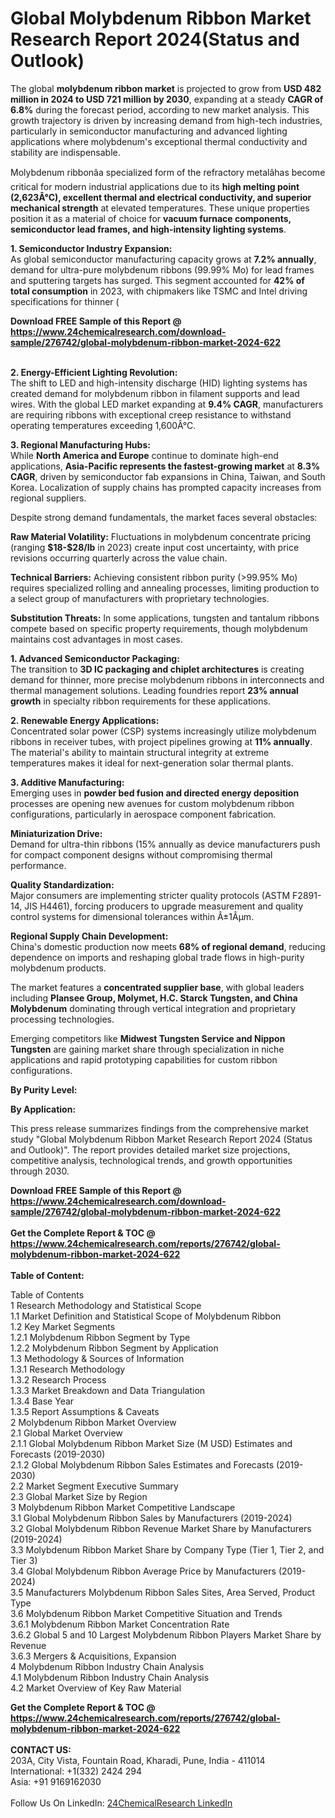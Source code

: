 <h1>Global Molybdenum Ribbon Market Research Report 2024(Status and Outlook)</h1><p>The global <strong>molybdenum ribbon market</strong> is projected to grow from <strong>USD 482 million in 2024 to USD 721 million by 2030</strong>, expanding at a steady <strong>CAGR of 6.8%</strong> during the forecast period, according to new market analysis. This growth trajectory is driven by increasing demand from high-tech industries, particularly in semiconductor manufacturing and advanced lighting applications where molybdenum's exceptional thermal conductivity and stability are indispensable.</p><p>Molybdenum ribbonâa specialized form of the refractory metalâhas become critical for modern industrial applications due to its <strong>high melting point (2,623Â°C), excellent thermal and electrical conductivity, and superior mechanical strength</strong> at elevated temperatures. These unique properties position it as a material of choice for <strong>vacuum furnace components, semiconductor lead frames, and high-intensity lighting systems</strong>.</p><p><strong>1. Semiconductor Industry Expansion:</strong><br>
As global semiconductor manufacturing capacity grows at <strong>7.2% annually</strong>, demand for ultra-pure molybdenum ribbons (99.99% Mo) for lead frames and sputtering targets has surged. This segment accounted for <strong>42% of total consumption</strong> in 2023, with chipmakers like TSMC and Intel driving specifications for thinner (

</p><div><b>Download FREE Sample of this Report @ 
            <a href="https://www.24chemicalresearch.com/download-sample/276742/global-molybdenum-ribbon-market-2024-622">
            https://www.24chemicalresearch.com/download-sample/276742/global-molybdenum-ribbon-market-2024-622</a></b></div><br><p><strong>2. Energy-Efficient Lighting Revolution:</strong><br>
The shift to LED and high-intensity discharge (HID) lighting systems has created demand for molybdenum ribbon in filament supports and lead wires. With the global LED market expanding at <strong>9.4% CAGR</strong>, manufacturers are requiring ribbons with exceptional creep resistance to withstand operating temperatures exceeding 1,600Â°C.</p><p><strong>3. Regional Manufacturing Hubs:</strong><br>
While <strong>North America and Europe</strong> continue to dominate high-end applications, <strong>Asia-Pacific represents the fastest-growing market</strong> at <strong>8.3% CAGR</strong>, driven by semiconductor fab expansions in China, Taiwan, and South Korea. Localization of supply chains has prompted capacity increases from regional suppliers.</p><p>Despite strong demand fundamentals, the market faces several obstacles:</p><p><strong>Raw Material Volatility:</strong> Fluctuations in molybdenum concentrate pricing (ranging <strong>$18-$28/lb</strong> in 2023) create input cost uncertainty, with price revisions occurring quarterly across the value chain.</p><p><strong>Technical Barriers:</strong> Achieving consistent ribbon purity (&gt;99.95% Mo) requires specialized rolling and annealing processes, limiting production to a select group of manufacturers with proprietary technologies.</p><p><strong>Substitution Threats:</strong> In some applications, tungsten and tantalum ribbons compete based on specific property requirements, though molybdenum maintains cost advantages in most cases.</p><p><strong>1. Advanced Semiconductor Packaging:</strong><br>
The transition to <strong>3D IC packaging and chiplet architectures</strong> is creating demand for thinner, more precise molybdenum ribbons in interconnects and thermal management solutions. Leading foundries report <strong>23% annual growth</strong> in specialty ribbon requirements for these applications.</p><p><strong>2. Renewable Energy Applications:</strong><br>
Concentrated solar power (CSP) systems increasingly utilize molybdenum ribbons in receiver tubes, with project pipelines growing at <strong>11% annually</strong>. The material's ability to maintain structural integrity at extreme temperatures makes it ideal for next-generation solar thermal plants.</p><p><strong>3. Additive Manufacturing:</strong><br>
Emerging uses in <strong>powder bed fusion and directed energy deposition</strong> processes are opening new avenues for custom molybdenum ribbon configurations, particularly in aerospace component fabrication.</p><p><strong>Miniaturization Drive:</strong><br>
	Demand for ultra-thin ribbons (15% annually as device manufacturers push for compact component designs without compromising thermal performance.</p><p><strong>Quality Standardization:</strong><br>
	Major consumers are implementing stricter quality protocols (ASTM F2891-14, JIS H4461), forcing producers to upgrade measurement and quality control systems for dimensional tolerances within Â±1Âµm.</p><p><strong>Regional Supply Chain Development:</strong><br>
	China's domestic production now meets <strong>68% of regional demand</strong>, reducing dependence on imports and reshaping global trade flows in high-purity molybdenum products.</p><p>The market features a <strong>concentrated supplier base</strong>, with global leaders including <strong>Plansee Group, Molymet, H.C. Starck Tungsten, and China Molybdenum</strong> dominating through vertical integration and proprietary processing technologies.</p><p>Emerging competitors like <strong>Midwest Tungsten Service and Nippon Tungsten</strong> are gaining market share through specialization in niche applications and rapid prototyping capabilities for custom ribbon configurations.</p><p><strong>By Purity Level:</strong></p><p><strong>By Application:</strong></p><p>This press release summarizes findings from the comprehensive market study "Global Molybdenum Ribbon Market Research Report 2024 (Status and Outlook)". The report provides detailed market size projections, competitive analysis, technological trends, and growth opportunities through 2030.</p><div><b>Download FREE Sample of this Report @ 
            <a href="https://www.24chemicalresearch.com/download-sample/276742/global-molybdenum-ribbon-market-2024-622">
            https://www.24chemicalresearch.com/download-sample/276742/global-molybdenum-ribbon-market-2024-622</a></b></div><br><div><b>Get the Complete Report & TOC @ 
            <a href="https://www.24chemicalresearch.com/reports/276742/global-molybdenum-ribbon-market-2024-622">
            https://www.24chemicalresearch.com/reports/276742/global-molybdenum-ribbon-market-2024-622</a></b></div><br>
            <b>Table of Content:</b><p>Table of Contents<br />
1 Research Methodology and Statistical Scope<br />
1.1 Market Definition and Statistical Scope of Molybdenum Ribbon<br />
1.2 Key Market Segments<br />
1.2.1 Molybdenum Ribbon Segment by Type<br />
1.2.2 Molybdenum Ribbon Segment by Application<br />
1.3 Methodology & Sources of Information<br />
1.3.1 Research Methodology<br />
1.3.2 Research Process<br />
1.3.3 Market Breakdown and Data Triangulation<br />
1.3.4 Base Year<br />
1.3.5 Report Assumptions & Caveats<br />
2 Molybdenum Ribbon Market Overview<br />
2.1 Global Market Overview<br />
2.1.1 Global Molybdenum Ribbon Market Size (M USD) Estimates and Forecasts (2019-2030)<br />
2.1.2 Global Molybdenum Ribbon Sales Estimates and Forecasts (2019-2030)<br />
2.2 Market Segment Executive Summary<br />
2.3 Global Market Size by Region<br />
3 Molybdenum Ribbon Market Competitive Landscape<br />
3.1 Global Molybdenum Ribbon Sales by Manufacturers (2019-2024)<br />
3.2 Global Molybdenum Ribbon Revenue Market Share by Manufacturers (2019-2024)<br />
3.3 Molybdenum Ribbon Market Share by Company Type (Tier 1, Tier 2, and Tier 3)<br />
3.4 Global Molybdenum Ribbon Average Price by Manufacturers (2019-2024)<br />
3.5 Manufacturers Molybdenum Ribbon Sales Sites, Area Served, Product Type<br />
3.6 Molybdenum Ribbon Market Competitive Situation and Trends<br />
3.6.1 Molybdenum Ribbon Market Concentration Rate<br />
3.6.2 Global 5 and 10 Largest Molybdenum Ribbon Players Market Share by Revenue<br />
3.6.3 Mergers & Acquisitions, Expansion<br />
4 Molybdenum Ribbon Industry Chain Analysis<br />
4.1 Molybdenum Ribbon Industry Chain Analysis<br />
4.2 Market Overview of Key Raw Material</p><div><b>Get the Complete Report & TOC @ 
            <a href="https://www.24chemicalresearch.com/reports/276742/global-molybdenum-ribbon-market-2024-622">
            https://www.24chemicalresearch.com/reports/276742/global-molybdenum-ribbon-market-2024-622</a></b></div><br><b>CONTACT US:</b><br>
            203A, City Vista, Fountain Road, Kharadi, Pune, India - 411014<br>
            International: +1(332) 2424 294<br>
            Asia: +91 9169162030 <br><br>
            Follow Us On LinkedIn: <a href="https://www.linkedin.com/company/24chemicalresearch/">24ChemicalResearch LinkedIn</a>